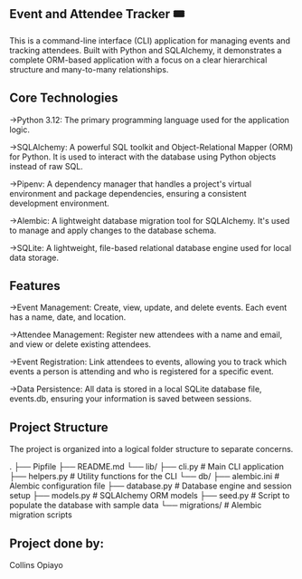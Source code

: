 ## Event and Attendee Tracker 🎟️

This is a command-line interface (CLI) application for managing events and tracking attendees. Built with Python and SQLAlchemy, it demonstrates a complete ORM-based application with a focus on a clear hierarchical structure and many-to-many relationships.

## Core Technologies
->Python 3.12: The primary programming language used for the application logic.

->SQLAlchemy: A powerful SQL toolkit and Object-Relational Mapper (ORM) for Python. It is used to interact with the database using Python objects instead of raw SQL.

->Pipenv: A dependency manager that handles a project's virtual environment and package dependencies, ensuring a consistent development environment.

->Alembic: A lightweight database migration tool for SQLAlchemy. It's used to manage and apply changes to the database schema.

->SQLite: A lightweight, file-based relational database engine used for local data storage.

## Features
->Event Management: Create, view, update, and delete events. Each event has a name, date, and location.

->Attendee Management: Register new attendees with a name and email, and view or delete existing attendees.

->Event Registration: Link attendees to events, allowing you to track which events a person is attending and who is registered for a specific event.

->Data Persistence: All data is stored in a local SQLite database file, events.db, ensuring your information is saved between sessions.

## Project Structure
The project is organized into a logical folder structure to separate concerns.

.
├── Pipfile
├── README.md
└── lib/
    ├── cli.py            # Main CLI application
    ├── helpers.py        # Utility functions for the CLI
    └── db/
        ├── alembic.ini   # Alembic configuration file
        ├── database.py   # Database engine and session setup
        ├── models.py     # SQLAlchemy ORM models
        ├── seed.py       # Script to populate the database with sample data
        └── migrations/   # Alembic migration scripts


## Project done by:

Collins Opiayo